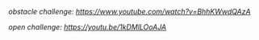 *obstacle challenge: https://www.youtube.com/watch?v=BhhKWwdQAzA*


*open challenge: https://youtu.be/1kDMlLOoAJA*
